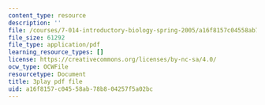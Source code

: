 ```yaml
---
content_type: resource
description: ''
file: /courses/7-014-introductory-biology-spring-2005/a16f8157c04558ab78b804257f5a02bc_fQKMD2iFe5w.pdf
file_size: 61292
file_type: application/pdf
learning_resource_types: []
license: https://creativecommons.org/licenses/by-nc-sa/4.0/
ocw_type: OCWFile
resourcetype: Document
title: 3play pdf file
uid: a16f8157-c045-58ab-78b8-04257f5a02bc
---
```

